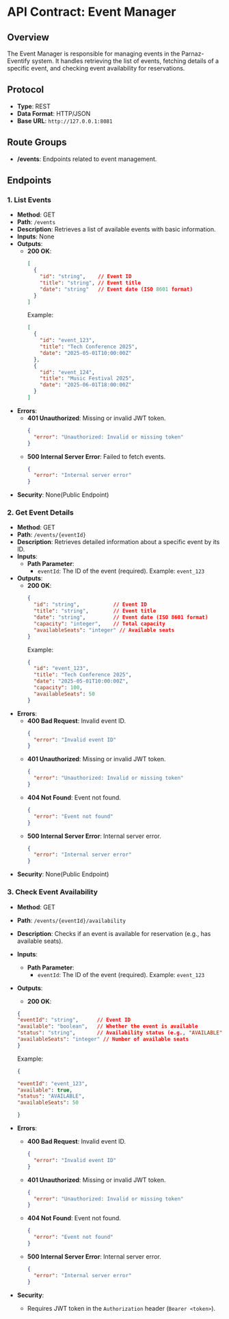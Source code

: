 # API Contract: Event Manager

## Overview
The Event Manager is responsible for managing events in the Parnaz-Eventify system. It handles retrieving the list of events, fetching details of a specific event, and checking event availability for reservations.

## Protocol
- **Type**: REST
- **Data Format**: HTTP/JSON
- **Base URL**: `http://127.0.0.1:8081`

## Route Groups
- **/events**: Endpoints related to event management.

## Endpoints

### 1. List Events
- **Method**: GET
- **Path**: `/events`
- **Description**: Retrieves a list of available events with basic information.
- **Inputs**: None
- **Outputs**:
  - **200 OK**:
    ```json
    [
      {
        "id": "string",    // Event ID
        "title": "string", // Event title
        "date": "string"   // Event date (ISO 8601 format)
      }
    ]
    ```
    Example:
    ```json
    [
      {
        "id": "event_123",
        "title": "Tech Conference 2025",
        "date": "2025-05-01T10:00:00Z"
      },
      {
        "id": "event_124",
        "title": "Music Festival 2025",
        "date": "2025-06-01T18:00:00Z"
      }
    ]
    ```
- **Errors**:
  - **401 Unauthorized**: Missing or invalid JWT token.
    ```json
    {
      "error": "Unauthorized: Invalid or missing token"
    }
    ```
  - **500 Internal Server Error**: Failed to fetch events.
    ```json
    {
      "error": "Internal server error"
    }
    ```
- **Security**: None(Public Endpoint)

### 2. Get Event Details
- **Method**: GET
- **Path**: `/events/{eventId}`
- **Description**: Retrieves detailed information about a specific event by its ID.
- **Inputs**:
  - **Path Parameter**:
    - `eventId`: The ID of the event (required).
      Example: `event_123`
- **Outputs**:
  - **200 OK**:
    ```json
    {
      "id": "string",           // Event ID
      "title": "string",        // Event title
      "date": "string",         // Event date (ISO 8601 format)
      "capacity": "integer",    // Total capacity
      "availableSeats": "integer" // Available seats
    }
    ```
    Example:
    ```json
    {
      "id": "event_123",
      "title": "Tech Conference 2025",
      "date": "2025-05-01T10:00:00Z",
      "capacity": 100,
      "availableSeats": 50
    }
    ```
- **Errors**:
  - **400 Bad Request**: Invalid event ID.
    ```json
    {
      "error": "Invalid event ID"
    }
    ```
  - **401 Unauthorized**: Missing or invalid JWT token.
    ```json
    {
      "error": "Unauthorized: Invalid or missing token"
    }
    ```
  - **404 Not Found**: Event not found.
    ```json
    {
      "error": "Event not found"
    }
    ```
  - **500 Internal Server Error**: Internal server error.
    ```json
    {
      "error": "Internal server error"
    }
    ```
- **Security**: None(Public Endpoint)

### 3. Check Event Availability
- **Method**: GET
- **Path**: `/events/{eventId}/availability`
- **Description**: Checks if an event is available for reservation (e.g., has available seats).
- **Inputs**:
  - **Path Parameter**:
    - `eventId`: The ID of the event (required).
      Example: `event_123`
- **Outputs**:
  - **200 OK**:
  ```json
  {
  "eventId": "string",      // Event ID
  "available": "boolean",   // Whether the event is available
  "status": "string",       // Availability status (e.g., "AVAILABLE", "NOT_AVAILABLE")
  "availableSeats": "integer" // Number of available seats
  }
  ```
  Example:
  ```json
  {
  
  "eventId": "event_123",
  "available": true,
  "status": "AVAILABLE",
  "availableSeats": 50

  }
  ````

- **Errors**:
  - **400 Bad Request**: Invalid event ID.
    ```json
    {
      "error": "Invalid event ID"
    }
    ```
  - **401 Unauthorized**: Missing or invalid JWT token.
    ```json
    {
      "error": "Unauthorized: Invalid or missing token"
    }
    ```
  - **404 Not Found**: Event not found.
    ```json
    {
      "error": "Event not found"
    }
    ```
  - **500 Internal Server Error**: Internal server error.
    ```json
    {
      "error": "Internal server error"
    }
    ```
- **Security**:
  - Requires JWT token in the `Authorization` header (`Bearer <token>`).
